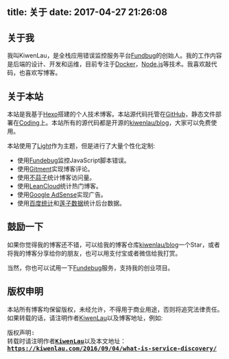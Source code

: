 title: 关于
date: 2017-04-27 21:26:08
---

## 关于我

我叫KiwenLau，是全栈应用错误监控服务平台[Fundbug](https://fundebug.com/)的创始人。我的工作内容是后端的设计、开发和运维，目前专注于[Docker](https://kiwenlau.com/tags/Docker/)，[Node.js](https://kiwenlau.com/tags/Node-js/)等技术。我喜欢敲代码，也喜欢写博客。

## 关于本站

本站是我基于[Hexo](https://hexo.io/docs/)搭建的个人技术博客。本站源代码托管在[GitHub](https://github.com)，静态文件部署在[Coding](https://coding.net)上。本站所有的源代码都是开源的[kiwenlau/blog](https://github.com/kiwenlau/blog)，大家可以免费使用。

本站使用了[Light](https://github.com/hexojs/hexo-theme-light)作为主题，但是进行了大量个性化定制:

- 使用[Fundebug](https://fundebug.com/)监控JavaScript脚本错误。
- 使用[Gitment](https://github.com/imsun/gitment)实现博客评论。
- 使用[不蒜子](http://service.ibruce.info/)统计博客访问量。
- 使用[LeanCloud](https://leancloud.cn)统计热门博客。
- 使用[Google AdSense](http://www.google.cn/adsense)实现广告。
- 使用[百度统计](http://tongji.baidu.com/)和[莲子数据](http://www.lotuseed.com/)统计后台数据。

## 鼓励一下

如果你觉得我的博客还不错，可以给我的博客仓库[kiwenlau/blog](https://github.com/kiwenlau/blog)一个Star，或者将我的博客分享给你的朋友，也可以用支付宝或者微信给我打赏。

当然，你也可以试用一下[Fundebug](https://fundebug.com/)服务，支持我的创业项目。

## 版权申明

本站所有博客均保留版权，未经允许，不得用于商业用途，否则将追究法律责任。如果转载的话，请注明作者[KiwenLau](https://kiwenlau.com)以及博客地址，例如:

<pre >版权声明:
转载时请注明作者<b><a href="https://kiwenlau.com" target="_blank" title="KiwenLau">KiwenLau</a></b>以及本文地址：
<b><a href="https://kiwenlau.com/2016/09/04/what-is-service-discovery/" target="_blank" title="什么是服务发现？">https://kiwenlau.com/2016/09/04/what-is-service-discovery/</a></b>
</pre>

